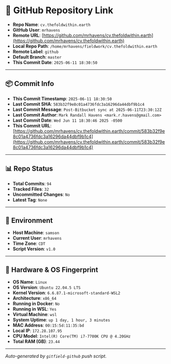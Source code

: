 # 🔗 GitHub Repository Link

- **Repo Name**: `cv.thefoldwithin.earth`
- **GitHub User**: `mrhavens`
- **Remote URL**: [https://github.com/mrhavens/cv.thefoldwithin.earth](https://github.com/mrhavens/cv.thefoldwithin.earth)
- **Local Repo Path**: `/home/mrhavens/fieldwork/cv.thefoldwithin.earth`
- **Remote Label**: `github`
- **Default Branch**: `master`
- **This Commit Date**: `2025-06-11 18:30:50`

---

## 📦 Commit Info

- **This Commit Timestamp**: `2025-06-11 18:30:50`
- **Last Commit SHA**: `583b32f9e8c01a4736fdc3a16296da44dbf9b1c4`
- **Last Commit Message**: `Post-Bitbucket sync at 2025-06-11T23:30:12Z`
- **Last Commit Author**: `Mark Randall Havens <mark.r.havens@gmail.com>`
- **Last Commit Date**: `Wed Jun 11 18:30:46 2025 -0500`
- **This Commit URL**: [https://github.com/mrhavens/cv.thefoldwithin.earth/commit/583b32f9e8c01a4736fdc3a16296da44dbf9b1c4](https://github.com/mrhavens/cv.thefoldwithin.earth/commit/583b32f9e8c01a4736fdc3a16296da44dbf9b1c4)

---

## 📊 Repo Status

- **Total Commits**: `94`
- **Tracked Files**: `32`
- **Uncommitted Changes**: `No`
- **Latest Tag**: `None`

---

## 🧭 Environment

- **Host Machine**: `samson`
- **Current User**: `mrhavens`
- **Time Zone**: `CDT`
- **Script Version**: `v1.0`

---

## 🧬 Hardware & OS Fingerprint

- **OS Name**: `Linux`
- **OS Version**: `Ubuntu 22.04.5 LTS`
- **Kernel Version**: `6.6.87.1-microsoft-standard-WSL2`
- **Architecture**: `x86_64`
- **Running in Docker**: `No`
- **Running in WSL**: `Yes`
- **Virtual Machine**: `wsl`
- **System Uptime**: `up 1 day, 1 hour, 3 minutes`
- **MAC Address**: `00:15:5d:11:35:bd`
- **Local IP**: `172.28.107.95`
- **CPU Model**: `Intel(R) Core(TM) i7-7700K CPU @ 4.20GHz`
- **Total RAM (GB)**: `23.44`

---

_Auto-generated by `gitfield-github` push script._
